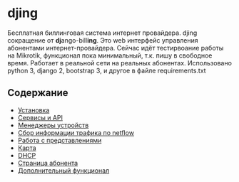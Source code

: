 # djing
Бесплатная биллинговая система интернет провайдера. djing сокращение от **dj**ango-bill**ing**. Это web интерфейс управления абонентами
интернет-провайдера.
Сейчас идёт тестирвоание работы на Mikrotik, функционал пока минимальный, т.к. пишу в свободное время.
Работает в реальной сети на реальных абонентах.
Использовано python 3, django 2, bootstrap 3, и другое в файле requirements.txt

## Содержание
* [Установка](./docs/install.md)
* [Сервисы и API](./docs/services.md)
* [Менеджеры устройств](./docs/dev.md)
* [Сбор информации трафика по netflow](./docs/netflow.md)
* [Работа с представлениями](./docs/views.md)
* [Карта](./docs/map.md)
* [DHCP](./docs/dhcp.md)
* [Страница абонента](./docs/user_page.md)
* [Дополнительный функционал](./docs/extra_func.md)
